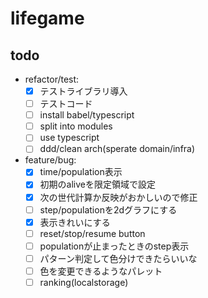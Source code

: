 # lifegame

## todo

- refactor/test:
  - [x] テストライブラリ導入
  - [ ] テストコード
  - [ ] install babel/typescript
  - [ ] split into modules
  - [ ] use typescript
  - [ ] ddd/clean arch(sperate domain/infra)
- feature/bug:
  - [x] time/population表示
  - [x] 初期のaliveを限定領域で設定
  - [x] 次の世代計算か反映がおかしいので修正
  - [ ] step/populationを2dグラフにする
  - [x] 表示きれいにする
  - [ ] reset/stop/resume button
  - [ ] populationが止まったときのstep表示
  - [ ] パターン判定して色分けできたらいいな
  - [ ] 色を変更できるようなパレット
  - [ ] ranking(localstorage)
